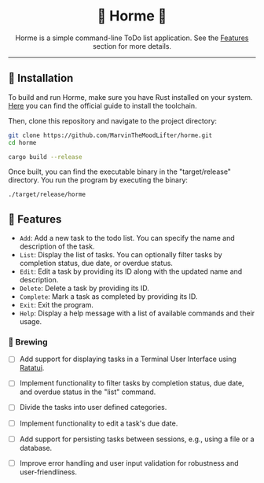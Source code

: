 <div align="center">

# :amphora: Horme :amphora:

Horme is a simple command-line ToDo list application.
See the [Features](#features) section for more details.

</div>

---
## :scroll: Installation
To build and run Horme, make sure you have Rust installed on your system. [Here](https://www.rust-lang.org/tools/install) you can find the official guide to install the toolchain.

Then, clone this repository and navigate to the project directory:
```bash
git clone https://github.com/MarvinTheMoodLifter/horme.git
cd horme

cargo build --release
```

Once built, you can find the executable binary in the "target/release" directory.
You run the program by executing the binary:
```bash
./target/release/horme
```

## 💠 Features
- `Add`: Add a new task to the todo list. You can specify the name and description of the task.
- `List`: Display the list of tasks. You can optionally filter tasks by completion status, due date, or overdue status.
- `Edit`: Edit a task by providing its ID along with the updated name and description.
- `Delete`: Delete a task by providing its ID.
- `Complete`: Mark a task as completed by providing its ID.
- `Exit`: Exit the program.
- `Help`: Display a help message with a list of available commands and their usage.

### 🧪 Brewing
* [ ] Add support for displaying tasks in a Terminal User Interface using [Ratatui](https://ratatui.rs).
* [ ] Implement functionality to filter tasks by completion status, due date, and overdue status in the "list" command.
* [ ] Divide the tasks into user defined categories.
* [ ] Implement functionality to edit a task's due date.
* [ ] Add support for persisting tasks between sessions, e.g., using a file or a database.
* [ ] Improve error handling and user input validation for robustness and user-friendliness.


